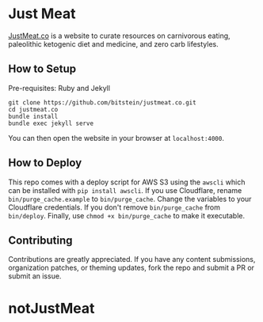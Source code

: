 # Just Meat

[JustMeat.co](https://justmeat.co) is a website to curate resources on carnivorous eating, paleolithic ketogenic diet and medicine, and zero carb lifestyles.

## How to Setup

Pre-requisites: Ruby and Jekyll

```
git clone https://github.com/bitstein/justmeat.co.git
cd justmeat.co
bundle install
bundle exec jekyll serve
```

You can then open the website in your browser at `localhost:4000`.

## How to Deploy

This repo comes with a deploy script for AWS S3 using the `awscli` which can be installed with `pip install awscli`. If you use Cloudflare, rename `bin/purge_cache.example` to `bin/purge_cache`. Change the variables to your Cloudflare credentials. If you don't remove `bin/purge_cache` from `bin/deploy`. Finally, use `chmod +x bin/purge_cache` to make it executable.

## Contributing

Contributions are greatly appreciated. If you have any content submissions, organization patches, or theming updates, fork the repo and submit a PR or submit an issue.
# notJustMeat
